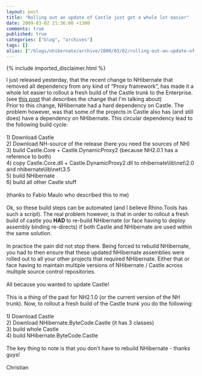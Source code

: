 ```yaml
---
layout: post
title: "Rolling out an update of Castle just got a whole lot easier"
date: 2009-03-02 21:36:00 +1300
comments: true
published: true
categories: ["blog", "archives"]
tags: []
alias: ["/blogs/nhibernate/archive/2009/03/02/rolling-out-an-update-of-castle-just-got-a-whole-lot-easier.aspx"]
---
```

<!-- more -->
{% include imported_disclaimer.html %}
<div><span id="misspell-cursor" class="unmark"></span>I
just released yesterday, that the recent change to NHibernate that removed all dependency from any kind of &ldquo;Proxy framework&rdquo;, has made it a whole lot easier to <span class="mark" id="misspell-1">rollout</span> a fresh build of the Castle trunk to the Enterprise.</div>
<div></div>
<div>(see <a target="_self" href="/blogs/nhibernate/archive/2008/11/09/nh2-1-0-bytecode-providers.aspx">this post</a> that describes the change that I'm talking about)</div>
<div></div>
<div>Prior to this change, <span class="mark" id="misspell-2">NHibernate</span>
had a hard dependency on Castle. The problem however, was that some of
the projects in Castle also has (and still does) have a dependency on <span class="mark" id="misspell-3">NHibernate</span>. This circular dependency lead to the following build cycle:<br /><br />1) Download Castle<br />2) Download NH-source of the release (here you need the sources of NH)<br />3) build Castle.Core + Castle.<span class="mark" id="misspell-4">DynamicProxy</span>2 (because NH2.0.1 has a reference to both)<br />4) copy Castle.Core.dll + Castle.DynamicProxy2.dll to <span class="mark" id="misspell-5">nhibernate</span>\lib\net\2.0 and <span class="mark" id="misspell-6">nhibernate</span>\lib\net\3.5<br />5) build <span class="mark" id="misspell-7">NHibernate</span><br />6) build all other Castle stuff<br /><br />(thanks to Fabio <span class="mark" id="misspell-8">Maulo</span> who described this to me)<br /><br /><span class="mark" id="misspell-9">Ok</span>,
so these build steps can be automated (and I believe Rhino.Tools has
such a script). The real problem however, is that in order to <span class="mark" id="misspell-10">rollout</span> a fresh build of castle you <strong>HAD </strong>to re-build <span class="mark" id="misspell-11">NHibernate</span> (or face having to deploy assembly binding re-directs) if both Castle and <span class="mark" id="misspell-12">NHibernate</span> are used within the same solution.<br /><br />In <span class="mark" id="misspell-13">practice</span> the pain did not stop there. Being forced to rebuild <span class="mark" id="misspell-14">NHibernate</span>, you had to then ensure that these updated <span class="mark" id="misspell-15">NHibernate</span> assemblies were rolled out to all your other projects that required <span class="mark" id="misspell-16">NHibernate</span>. Either that or face having to maintain multiple versions of <span class="mark" id="misspell-17">NHibernate</span> / Castle across multiple source control repositories.<br /><br />All because you wanted to update Castle!<br /><br />This is a thing of the past for NH2.1.0 (or the current version of the NH trunk). Now, to <span class="mark" id="misspell-18">rollout</span> a fresh build of the Castle trunk you do the following:<br /><br />1) Download Castle<br />2) Download NHibernate.ByteCode.Castle (it has 3 classes)<br />3) build whole Castle<br />4) build NHibernate.ByteCode.Castle<br /><br />The key thing to note is that you don't have to rebuild <span class="mark" id="misspell-19">NHibernate</span> - thanks guys!<br /><br />Christian</div>

